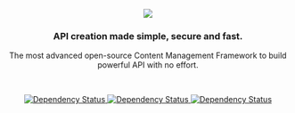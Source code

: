 <p align="center"><img src="https://i.imgur.com/IsAl3BR.png" /></p>
<h3 align="center">API creation made simple, secure and fast.</h3>
<p align="center">The most advanced open-source Content Management Framework to build powerful API with no effort.</p>
<br />
<p align="center">
  <a href="https://www.npmjs.org/package/duvejs">
    <img src="https://img.shields.io/npm/v/duve.svg" alt="Dependency Status" />
  </a>
  <a href="https://www.npmjs.org/package/strapi">
    <img src="https://img.shields.io/npm/dm/duve.svg" alt="Dependency Status" />
  </a>
  <a href="https://travis-ci.org/strapi/strapi">
    <img src="https://travis-ci.org/duvejs/duve.svg?branch=master" alt="Dependency Status" />
  </a>
</p>

<br>
